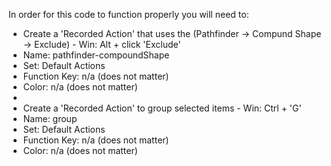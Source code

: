 In order for this code to function properly you will need to: 
  - Create a 'Recorded Action' that uses the (Pathfinder -> Compund Shape -> Exclude) - Win: Alt + click 'Exclude' 
  - Name: pathfinder-compoundShape
  - Set: Default Actions
  - Function Key: n/a (does not matter)
  - Color: n/a (does not matter)
  - 
  - Create a 'Recorded Action' to group selected items - Win: Ctrl + 'G' 
  - Name: group
  - Set: Default Actions
  - Function Key: n/a (does not matter)
  - Color: n/a (does not matter)
